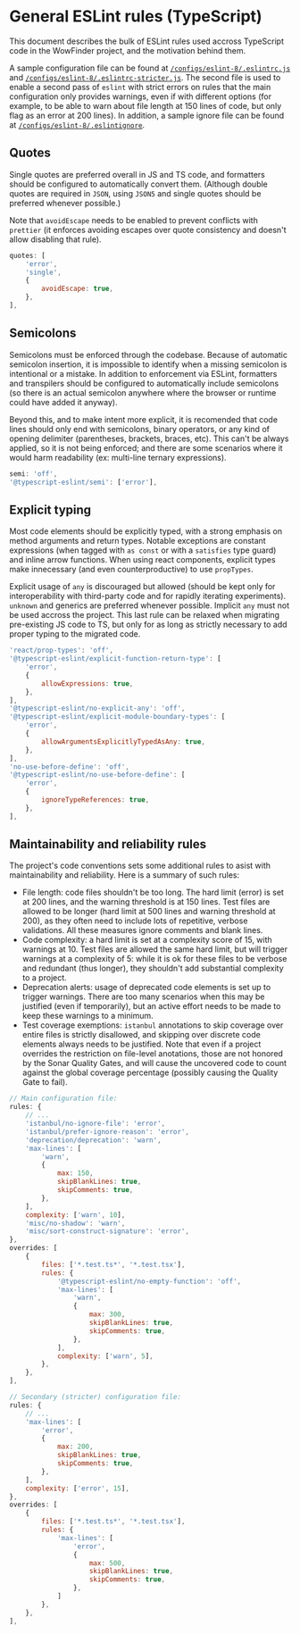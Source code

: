 # General ESLint rules (TypeScript)

This document describes the bulk of ESLint rules used accross TypeScript code in the WowFinder project, and the motivation behind them.

A sample configuration file can be found at [`/configs/eslint-8/.eslintrc.js`](../configs/eslint-8/.eslintrc.js) and [`/configs/eslint-8/.eslintrc-stricter.js`](../configs/eslint-8/.eslintrc-stricter.js). The second file is used to enable a second pass of `eslint` with strict errors on rules that the main configuration only provides warnings, even if with different options (for example, to be able to warn about file length at 150 lines of code, but only flag as an error at 200 lines). In addition, a sample ignore file can be found at [`/configs/eslint-8/.eslintignore`](../configs/eslint-8/.eslintignore).

## Quotes

Single quotes are preferred overall in JS and TS code, and formatters should be configured to automatically convert them. (Although double quotes are required in `JSON`, using `JSON5` and single quotes should be preferred whenever possible.)

Note that `avoidEscape` needs to be enabled to prevent conflicts with `prettier` (it enforces avoiding escapes over quote consistency and doesn't allow disabling that rule).

```js
quotes: [
    'error',
    'single',
    {
        avoidEscape: true,
    },
],
```

## Semicolons

Semicolons must be enforced through the codebase. Because of automatic semicolon insertion, it is impossible to identify when a missing semicolon is intentional or a mistake. In addition to enforcement via ESLint, formatters and transpilers should be configured to automatically include semicolons (so there is an actual semicolon anywhere where the browser or runtime could have added it anyway).

Beyond this, and to make intent more explicit, it is recomended that code lines should only end with semicolons, binary operators, or any kind of opening delimiter (parentheses, brackets, braces, etc). This can't be always applied, so it is not being enforced; and there are some scenarios where it would harm readability (ex: multi-line ternary expressions).

```js
semi: 'off',
'@typescript-eslint/semi': ['error'],
```

## Explicit typing

Most code elements should be explicitly typed, with a strong emphasis on method arguments and return types. Notable exceptions are constant expressions (when tagged with `as const` or with a `satisfies` type guard) and inline arrow functions. When using react components, explicit types make innecessary (and even counterproductive) to use `propTypes`.

Explicit usage of `any` is discouraged but allowed (should be kept only for interoperability with third-party code and for rapidly iterating experiments). `unknown` and generics are preferred whenever possible. Implicit `any` must not be used accross the project. This last rule can be relaxed when migrating pre-existing JS code to TS, but only for as long as strictly necessary to add proper typing to the migrated code.

```js
'react/prop-types': 'off',
'@typescript-eslint/explicit-function-return-type': [
    'error',
    {
        allowExpressions: true,
    },
],
'@typescript-eslint/no-explicit-any': 'off',
'@typescript-eslint/explicit-module-boundary-types': [
    'error',
    {
        allowArgumentsExplicitlyTypedAsAny: true,
    },
],
'no-use-before-define': 'off',
'@typescript-eslint/no-use-before-define': [
    'error',
    {
        ignoreTypeReferences: true,
    },
],
```

## Maintainability and reliability rules

The project's code conventions sets some additional rules to asist with maintainability and reliability. Here is a summary of such rules:

- File length: code files shouldn't be too long. The hard limit (error) is set at 200 lines, and the warning threshold is at 150 lines. Test files are allowed to be longer (hard limit at 500 lines and warning threshold at 200), as they often need to include lots of repetitive, verbose validations. All these measures ignore comments and blank lines.
- Code complexity: a hard limit is set at a complexity score of 15, with warnings at 10. Test files are allowed the same hard limit, but will trigger warnings at a complexity of 5: while it is ok for these files to be verbose and redundant (thus longer), they shouldn't add substantial complexity to a project.
- Deprecation alerts: usage of deprecated code elements is set up to trigger warnings. There are too many scenarios when this may be justified (even if temporarily), but an active effort needs to be made to keep these warnings to a minimum.
- Test coverage exemptions: `istanbul` annotations to skip coverage over entire files is strictly disallowed, and skipping over discrete code elements always needs to be justified. Note that even if a project overrides the restriction on file-level anotations, those are not honored by the Sonar Quality Gates, and will cause the uncovered code to count against the global coverage percentage (possibly causing the Quality Gate to fail).

```js
// Main configuration file:
rules: {
    // ...
    'istanbul/no-ignore-file': 'error',
    'istanbul/prefer-ignore-reason': 'error',
    'deprecation/deprecation': 'warn',
    'max-lines': [
        'warn',
        {
            max: 150,
            skipBlankLines: true,
            skipComments: true,
        },
    ],
    complexity: ['warn', 10],
    'misc/no-shadow': 'warn',
    'misc/sort-construct-signature': 'error',
},
overrides: [
    {
        files: ['*.test.ts*', '*.test.tsx'],
        rules: {
            '@typescript-eslint/no-empty-function': 'off',
            'max-lines': [
                'warn',
                {
                    max: 300,
                    skipBlankLines: true,
                    skipComments: true,
                },
            ],
            complexity: ['warn', 5],
        },
    },
],

// Secondary (stricter) configuration file:
rules: {
    // ...
    'max-lines': [
        'error',
        {
            max: 200,
            skipBlankLines: true,
            skipComments: true,
        },
    ],
    complexity: ['error', 15],
},
overrides: [
    {
        files: ['*.test.ts*', '*.test.tsx'],
        rules: {
            'max-lines': [
                'error',
                {
                    max: 500,
                    skipBlankLines: true,
                    skipComments: true,
                },
            ]
        },
    },
],
```
